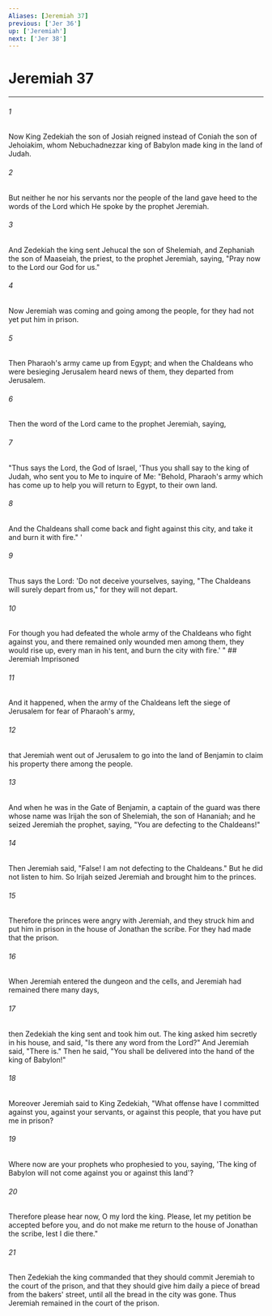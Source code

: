 ```yaml
---
Aliases: [Jeremiah 37]
previous: ['Jer 36']
up: ['Jeremiah']
next: ['Jer 38']
---
```

# Jeremiah 37

***


###### 1 
Now King Zedekiah the son of Josiah reigned instead of Coniah the son of Jehoiakim, whom Nebuchadnezzar king of Babylon made king in the land of Judah. 

###### 2 
But neither he nor his servants nor the people of the land gave heed to the words of the Lord which He spoke by the prophet Jeremiah. 

###### 3 
And Zedekiah the king sent Jehucal the son of Shelemiah, and Zephaniah the son of Maaseiah, the priest, to the prophet Jeremiah, saying, "Pray now to the Lord our God for us." 

###### 4 
Now Jeremiah was coming and going among the people, for they had not yet put him in prison. 

###### 5 
Then Pharaoh's army came up from Egypt; and when the Chaldeans who were besieging Jerusalem heard news of them, they departed from Jerusalem. 

###### 6 
Then the word of the Lord came to the prophet Jeremiah, saying, 

###### 7 
"Thus says the Lord, the God of Israel, 'Thus you shall say to the king of Judah, who sent you to Me to inquire of Me: "Behold, Pharaoh's army which has come up to help you will return to Egypt, to their own land. 

###### 8 
And the Chaldeans shall come back and fight against this city, and take it and burn it with fire." ' 

###### 9 
Thus says the Lord: 'Do not deceive yourselves, saying, "The Chaldeans will surely depart from us," for they will not depart. 

###### 10 
For though you had defeated the whole army of the Chaldeans who fight against you, and there remained only wounded men among them, they would rise up, every man in his tent, and burn the city with fire.' " ## Jeremiah Imprisoned 

###### 11 
And it happened, when the army of the Chaldeans left the siege of Jerusalem for fear of Pharaoh's army, 

###### 12 
that Jeremiah went out of Jerusalem to go into the land of Benjamin to claim his property there among the people. 

###### 13 
And when he was in the Gate of Benjamin, a captain of the guard was there whose name was Irijah the son of Shelemiah, the son of Hananiah; and he seized Jeremiah the prophet, saying, "You are defecting to the Chaldeans!" 

###### 14 
Then Jeremiah said, "False! I am not defecting to the Chaldeans." But he did not listen to him. So Irijah seized Jeremiah and brought him to the princes. 

###### 15 
Therefore the princes were angry with Jeremiah, and they struck him and put him in prison in the house of Jonathan the scribe. For they had made that the prison. 

###### 16 
When Jeremiah entered the dungeon and the cells, and Jeremiah had remained there many days, 

###### 17 
then Zedekiah the king sent and took him out. The king asked him secretly in his house, and said, "Is there any word from the Lord?" And Jeremiah said, "There is." Then he said, "You shall be delivered into the hand of the king of Babylon!" 

###### 18 
Moreover Jeremiah said to King Zedekiah, "What offense have I committed against you, against your servants, or against this people, that you have put me in prison? 

###### 19 
Where now are your prophets who prophesied to you, saying, 'The king of Babylon will not come against you or against this land'? 

###### 20 
Therefore please hear now, O my lord the king. Please, let my petition be accepted before you, and do not make me return to the house of Jonathan the scribe, lest I die there." 

###### 21 
Then Zedekiah the king commanded that they should commit Jeremiah to the court of the prison, and that they should give him daily a piece of bread from the bakers' street, until all the bread in the city was gone. Thus Jeremiah remained in the court of the prison.
